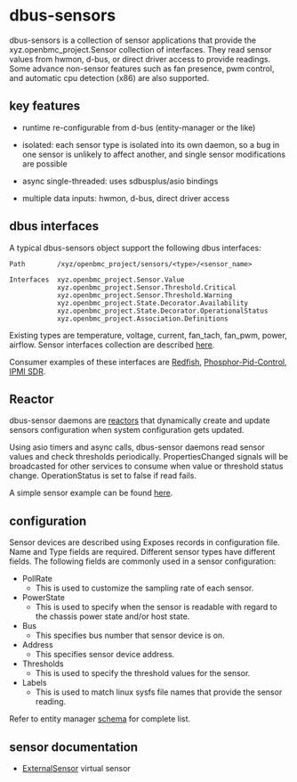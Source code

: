 # dbus-sensors

dbus-sensors is a collection of sensor applications that provide the
xyz.openbmc_project.Sensor collection of interfaces. They read sensor values
from hwmon, d-bus, or direct driver access to provide readings. Some advance
non-sensor features such as fan presence, pwm control, and automatic cpu
detection (x86) are also supported.

## key features

-   runtime re-configurable from d-bus (entity-manager or the like)

-   isolated: each sensor type is isolated into its own daemon, so a bug in one
    sensor is unlikely to affect another, and single sensor modifications are
    possible

-   async single-threaded: uses sdbusplus/asio bindings

-   multiple data inputs: hwmon, d-bus, direct driver access

## dbus interfaces

A typical dbus-sensors object support the following dbus interfaces:

```
Path        /xyz/openbmc_project/sensors/<type>/<sensor_name>

Interfaces  xyz.openbmc_project.Sensor.Value
            xyz.openbmc_project.Sensor.Threshold.Critical
            xyz.openbmc_project.Sensor.Threshold.Warning
            xyz.openbmc_project.State.Decorator.Availability
            xyz.openbmc_project.State.Decorator.OperationalStatus
            xyz.openbmc_project.Association.Definitions

```
Existing types are temperature, voltage, current, fan_tach, fan_pwm, power, airflow.
Sensor interfaces collection are described [here](https://github.com/openbmc/phosphor-dbus-interfaces/tree/master/yaml/xyz/openbmc_project/Sensor).

Consumer examples of these interfaces are [Redfish](https://github.com/openbmc/bmcweb/blob/master/redfish-core/lib/sensors.hpp), [Phosphor-Pid-Control](https://github.com/openbmc/phosphor-pid-control), [IPMI SDR](https://github.com/openbmc/phosphor-host-ipmid/blob/master/dbus-sdr/sensorcommands.cpp).
## Reactor
dbus-sensor daemons are [reactors](https://github.com/openbmc/entity-manager) that dynamically create and update
sensors configuration when system configuration gets updated.

Using asio timers and async calls, dbus-sensor daemons read sensor values and check thresholds periodically.
PropertiesChanged signals will be broadcasted for other services to consume when
value or threshold status change. OperationStatus is set to false if read fails.

A simple sensor example can be found [here](https://github.com/openbmc/entity-manager/blob/master/docs/my_first_sensors.md).

## configuration
Sensor devices are described using Exposes records in configuration file.
Name and Type fields are required. Different sensor types have different fields.
The following fields are commonly used in a sensor configuration:
* PollRate
  * This is used to customize the sampling rate of each sensor.
* PowerState
  * This is used to specify when the sensor is readable with regard to the chassis power state and/or host state.
* Bus
  * This specifies bus number that sensor device is on.
* Address
  * This specifies sensor device address.
* Thresholds
  * This is used to specify the threshold values for the sensor.
* Labels
  * This is used to match linux sysfs file names that provide the sensor reading.

Refer to entity manager [schema](https://github.com/openbmc/entity-manager/blob/master/schemas/legacy.json) for complete list.
## sensor documentation

-   [ExternalSensor](https://github.com/openbmc/docs/blob/master/designs/external-sensor.md)
    virtual sensor

